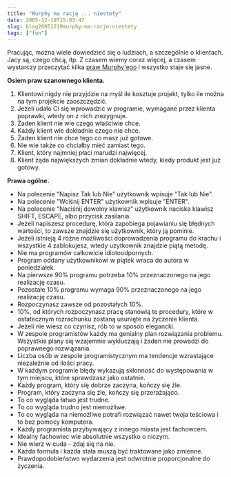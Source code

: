 ```yaml
---
title: "Murphy ma rację ... niestety"
date: 2005-12-19T15:03:47
slug: blog20051219murphy-ma-racje-niestety
tags: ["fun"]
---
```

Pracując, można wiele dowiedzieć się o ludziach, a szczególnie o klientach. Jacy są, czego chcą, itp. Z czasem wiemy coraz więcej, a czasem wystarczy przeczytać kilka <a href="http://pl.wikipedia.org/wiki/Prawo_Murphy%27ego">praw Murphy'ego</a> i wszystko staje się jasne.

<strong>Osiem praw szanownego klienta.</strong>

1. Klientowi nigdy nie przyjdzie na myśl ile kosztuje projekt, tylko ile można na tym projekcie zaoszczędzić.
2. Jeżeli udało Ci się wprowadzić w programie, wymagane przez klienta poprawki, wtedy on z nich zrezygnuje.
3. Żaden klient nie wie czego właściwie chce.
4. Każdy klient wie dokładnie czego nie chce.
5. Żaden klient nie chce tego co masz już gotowe.
6. Nie wie także co chciałby mieć zamiast tego.
7. Klient, który najmniej płaci marudzi najwięcej.
8. Klient żąda największych zmian dokładnie wtedy, kiedy produkt jest już gotowy.


<strong>Prawa ogólne.</strong>

* Na polecenie "Napisz Tak lub Nie" użytkownik wpisuje "Tak lub Nie".
* Na polecenie "Wciśnij ENTER" użytkownik wpisuje "ENTER".
* Na polecenie "Naciśnij dowolny klawisz" użytkownik naciska klawisz SHIFT, ESCAPE, albo przycisk zasilania.
* Jeżeli napiszesz procedurę, która zapobiega pojawianiu się błędnych wartości, to zawsze znajdzie się użytkownik, który ją pominie.
* Jeżeli istnieją 4 różne możliwości doprowadzenia programu do krachu i wszystkie 4 zablokujesz, wtedy użytkownik znajdzie piątą metodę.
* Nie ma programów całkowicie idiotoodpornych.
* Program oddany użytkownikowi w piątek wraca do autora w poniedziałek.
* Na pierwsze 90% programu potrzeba 10% przeznaczonego na jego realizację czasu.
* Pozostałe 10% programu wymaga 90% przeznaczonego na jego realizację czasu.
* Rozpoczynasz zawsze od pozostałych 10%.
* 10%, od których rozpoczynasz pracę stanowią te procedury, które w ostatecznym rozrachunku zostaną usunięte na życzenie klienta.
* Jeżeli nie wiesz co czynisz, rób to w sposób elegancki.
* W zespole programistów każdy ma genialny plan rozwiązania problemu. Wszystkie plany się wzajemnie wykluczają i żaden nie prowadzi do poprawnego rozwiązania.
* Liczba osób w zespole programistycznym ma tendencje wzrastające niezależnie od ilości pracy.
* W każdym programie błędy wykazują skłonność do występowania w tym miejscu, które sprawdzasz jako ostatnie.
* Każdy program, który się dobrze zaczyna, kończy się źle.
* Program, który zaczyna się źle, kończy się przerażająco.
* To co wygląda łatwo jest trudne.
* To co wygląda trudno jest niemożliwe.
* To co wygląda na niemożliwe potrafi rozwiązać nawet twoja teściowa i to bez pomocy komputera.
* Każdy programista przybywający z innego miasta jest fachowcem.
* Idealny fachowiec wie absolutnie wszystko o niczym.
* Nie wierz w cuda - zdaj się na nie.
* Każda formuła i każda stała muszą być traktowane jako zmienne.
* Prawdopodobieństwo wydarzenia jest odwrotnie proporcjonalne do życzenia.

